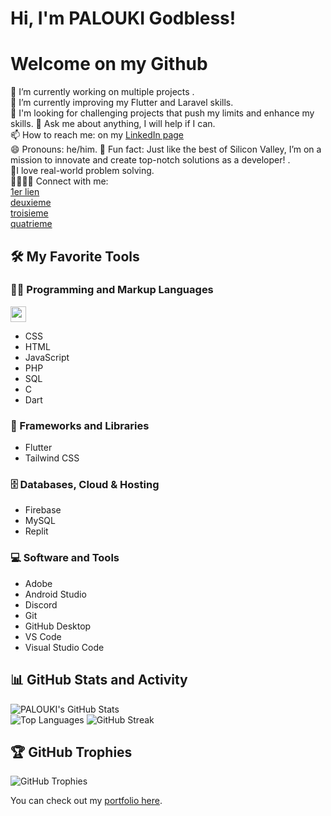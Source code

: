 # Hi, I'm PALOUKI Godbless!

# Welcome on my Github

🔭 I’m currently working on multiple projects .  
🌱 I’m currently improving my Flutter and Laravel skills.  
👯 I'm looking for challenging projects that push my limits and enhance my skills.
💬 Ask me about anything, I will help if I can.  
📫 How to reach me: on my [LinkedIn page](https://www.linkedin.com/in/your-linkedin)  
😄 Pronouns: he/him.
🚀 Fun fact: Just like the best of Silicon Valley, I’m on a mission to innovate and create top-notch solutions as a developer! .  
👨‍ I love real-world problem solving.  
🫱🏼‍🫲🏾 Connect with me:  
[1er lien](https://github.com/ptchindou)  
[deuxieme](https://github.com/tchindoualaise)  
[troisieme](https://github.com/tchindoualaise02)  
[quatrieme](https://github.com/tchindou)

## 🛠️ My Favorite Tools

### 👨‍💻 Programming and Markup Languages

<img src="https://cdn.jsdelivr.net/gh/devicons/devicon@latest/icons/javascript/javascript-original.svg" width= "25px"  />
          
- CSS
- HTML
- JavaScript
- PHP
- SQL
- C
- Dart

### 🧰 Frameworks and Libraries
- Flutter
- Tailwind CSS

### 🗄️ Databases, Cloud & Hosting

- Firebase
- MySQL
- Replit

### 💻 Software and Tools
- Adobe
- Android Studio
- Discord
- Git
- GitHub Desktop
- VS Code
- Visual Studio Code

## 📊 GitHub Stats and Activity

![PALOUKI's GitHub Stats](https://github-readme-stats.vercel.app/api?username=PALOUKI&show_icons=true&theme=radical)  
![Top Languages](https://github-readme-stats.vercel.app/api/top-langs/?username=PALOUKI&theme=radical)
![GitHub Streak](https://github-readme-streak-stats.herokuapp.com/?user=PALOUKI&show_icons=true&theme=radical)



## 🏆 GitHub Trophies
![GitHub Trophies](https://github-profile-trophy.vercel.app/?username=PALOUKI&theme=radical)

You can check out my [portfolio here](https://your-portfolio-link).
